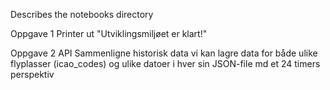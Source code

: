 Describes the notebooks directory

Oppgave 1
Printer ut "Utviklingsmiljøet er klart!"

Oppgave 2
API
Sammenligne historisk data
vi kan lagre data for både ulike flyplasser (icao_codes) og ulike datoer i hver sin JSON-file md et 24 timers perspektiv
